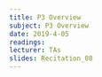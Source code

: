 ```yaml
---
title: P3 Overview
subject: P3 Overview
date: 2019-4-05
readings: 
lecturer: TAs
slides: Recitation_08
---
```

